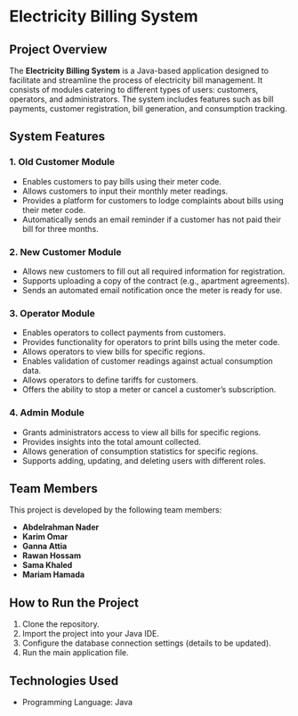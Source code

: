# Electricity Billing System

## Project Overview
The **Electricity Billing System** is a Java-based application designed to facilitate and streamline the process of electricity bill management. It consists of modules catering to different types of users: customers, operators, and administrators. The system includes features such as bill payments, customer registration, bill generation, and consumption tracking.

## System Features

### 1. Old Customer Module
- Enables customers to pay bills using their meter code.
- Allows customers to input their monthly meter readings.
- Provides a platform for customers to lodge complaints about bills using their meter code.
- Automatically sends an email reminder if a customer has not paid their bill for three months.

### 2. New Customer Module
- Allows new customers to fill out all required information for registration.
- Supports uploading a copy of the contract (e.g., apartment agreements).
- Sends an automated email notification once the meter is ready for use.

### 3. Operator Module
- Enables operators to collect payments from customers.
- Provides functionality for operators to print bills using the meter code.
- Allows operators to view bills for specific regions.
- Enables validation of customer readings against actual consumption data.
- Allows operators to define tariffs for customers.
- Offers the ability to stop a meter or cancel a customer’s subscription.

### 4. Admin Module
- Grants administrators access to view all bills for specific regions.
- Provides insights into the total amount collected.
- Allows generation of consumption statistics for specific regions.
- Supports adding, updating, and deleting users with different roles.

## Team Members
This project is developed by the following team members:
- **Abdelrahman Nader**
- **Karim Omar**
- **Ganna Attia**
- **Rawan Hossam**
- **Sama Khaled**
- **Mariam Hamada**

## How to Run the Project
1. Clone the repository.
2. Import the project into your Java IDE.
3. Configure the database connection settings (details to be updated).
4. Run the main application file.


## Technologies Used
- Programming Language: Java

